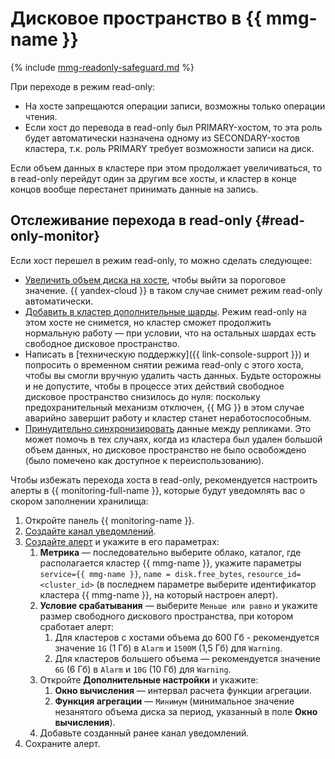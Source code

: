 # Дисковое пространство в {{ mmg-name }}

{% include [mmg-readonly-safeguard.md](../../_includes/mdb/mmg-readonly-safeguard.md) %}

При переходе в режим read-only:

- На хосте запрещаются операции записи, возможны только операции чтения.
- Если хост до перевода в read-only был PRIMARY-хостом, то эта роль будет автоматически назначена одному из SECONDARY-хостов кластера, т.к. роль PRIMARY требует возможности записи на диск.

Если объем данных в кластере при этом продолжает увеличиваться, то в read-only перейдут один за другим все хосты, и кластер в конце концов вообще перестанет принимать данные на запись.

## Отслеживание перехода в read-only {#read-only-monitor}

Если хост перешел в режим read-only, то можно сделать следующее:
- [Увеличить объем диска на хосте](../operations/update.md#change-disk-size), чтобы выйти за пороговое значение. {{ yandex-cloud }} в таком случае снимет режим read-only автоматически.
- [Добавить в кластер дополнительные шарды](../operations/shards.md#add-shard). Режим read-only на этом хосте не снимется, но кластер сможет продолжить нормальную работу — при условии, что на остальных шардах есть свободное дисковое пространство.
- Написать в [техническую поддержку]({{ link-console-support }}) и попросить о временном снятии режима read-only с этого хоста, чтобы вы смогли вручную удалить часть данных. Будьте осторожны и не допустите, чтобы в процессе этих действий свободное дисковое пространство снизилось до нуля: поскольку предохранительный механизм отключен, {{ MG }} в этом случае аварийно завершит работу и кластер станет неработоспособным.
- [Принудительно синхронизировать](../operations/hosts.md#resetup) данные между репликами. Это может помочь в тех случаях, когда из кластера был удален большой объем данных, но дисковое пространство не было освобождено (было помечено как доступное к переиспользованию).

Чтобы избежать перехода хоста в read-only, рекомендуется настроить алерты в {{ monitoring-full-name }}, которые будут уведомлять вас о скором заполнении хранилища:

1. Откройте панель {{ monitoring-name }}.
1. [Создайте канал уведомлений](../../monitoring/operations/alert/create-channel.md).
1. [Создайте алерт](../../monitoring/operations/alert/create-alert.md) и укажите в его параметрах:
   1. **Метрика** — последовательно выберите облако, каталог, где располагается кластер {{ mmg-name }}, укажите параметры `service={{ mmg-name }}`, `name = disk.free_bytes`, `resource_id=<cluster_id>` (в последнем параметре выберите идентификатор кластера  {{ mmg-name }}, на который настроен алерт).
   1. **Условие срабатывания** — выберите `Меньше или равно` и укажите размер свободного дискового пространства, при котором сработает алерт:
      1. Для кластеров с хостами объема до 600 Гб - рекомендуется значение `1G` (1 Гб) в `Alarm` и `1500M` (1,5 Гб) для `Warning`.
      1. Для кластеров большего объема — рекомендуется значение `6G` (6 Гб) в `Alarm` и `10G` (10 Гб) для `Warning`.
   1. Откройте **Дополнительные настройки** и укажите:
      1. **Окно вычисления** — интервал расчета функции агрегации.
      1. **Функция агрегации** — `Минимум` (минимальное значение незанятого объема диска за период, указанный в поле **Окно вычисления**).
   1. Добавьте созданный ранее канал уведомлений.
1. Сохраните алерт.
